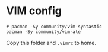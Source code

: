 # VIM config

```
# pacman -Sy community/vim-syntastic
pacman -Sy community/vim-ale
```

Copy this folder and `.vimrc` to home.
